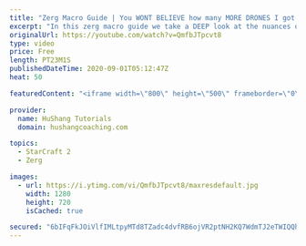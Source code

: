 ```yaml
---
title: "Zerg Macro Guide | You WONT BELIEVE how many MORE DRONES I got!!! [Starcraft 2]"
excerpt: "In this zerg macro guide we take a DEEP look at the nuances of droning, economy & macro to help you understand where you might be going wrong in your games. How is it that Grand Master's a pros generate so many more drones than you?!? You're about to find out :)  Zerg Macro | You WONT BELIEVE how many"
originalUrl: https://youtube.com/watch?v=QmfbJTpcvt8
type: video
price: Free
length: PT23M1S
publishedDateTime: 2020-09-01T05:12:47Z
heat: 50

featuredContent: "<iframe width=\"800\" height=\"500\" frameborder=\"0\" src=\"https://www.youtube.com/embed/QmfbJTpcvt8\" allow=\"accelerometer; autoplay; encrypted-media; gyroscope; picture-in-picture\" allowfullscreen></iframe>"

provider:
  name: HuShang Tutorials
  domain: hushangcoaching.com

topics:
  - StarCraft 2
  - Zerg

images:
  - url: https://i.ytimg.com/vi/QmfbJTpcvt8/maxresdefault.jpg
    width: 1280
    height: 720
    isCached: true

secured: "6bIFqFkJOiVlfIMLtpyMTd8TZadc4dvfRB6ojVR2ptNH2KQ7WdmTJ2eTWIQQhk3rx4RbgTSMoKi/WHY/bM2ZJwJc5qWoscqyh88AcMlwIOJWB/dyInLuSOy6vlOrXM0atJWiFMYWfHifqAWmoJOYSHB0XuoMS1pN3fsHCiKmaEK5BspL1LuHtzVqpb0b1ApPUAkhCmjG4GVtEGzY1ExwYu+/2KZNN8jl7kTgh3Xhx4i40LvAjOJ3FSUqNGZSLhCe1Y8VQNmdDE4GZkOu+Es56hMzoRV+OgEUhkPvT62KyvNmOYBYrsgxmXT6D1K8BBiyjjNtyGTJYnTpeoHYjGiE2z2uZrzD8Oz1Xg/C/qYEQt2M2SIA5xvJd06kABN8TBgPBLDE1qfAVdlHHdCNHwZdzVNWJquS4NNuYBT776fCDV4=;IJJ19/av4D1zQttQhsh52w=="
---
```


